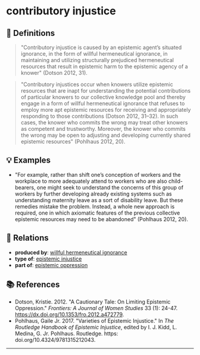 # contributory injustice

## 📖 Definitions

> "Contributory injustice is caused by an epistemic agent’s situated ignorance, in the form of willful hermeneutical ignorance, in maintaining and utilizing structurally prejudiced hermeneutical resources that result in epistemic harm to the epistemic agency of a knower" (Dotson 2012, 31).

> "Contributory injustices occur when knowers utilize epistemic resources that are inapt for understanding the potential contributions of particular knowers to our collective knowledge pool and thereby engage in a form of willful hermeneutical ignorance that refuses to employ more apt epistemic resources for receiving and appropriately responding to those contributions (Dotson 2012, 31–32). In such cases, the knower who commits the wrong may treat other knowers as competent and trustworthy. Moreover, the knower who commits the wrong may be open to adjusting and developing currently shared epistemic resources" (Pohlhaus 2012, 20).

## 💡 Examples

- "For example, rather than shift one’s conception of workers and the workplace to more adequately attend to workers who are also child-bearers, one might seek to understand the concerns of this group of workers by further developing already existing systems such as understanding maternity leave as a sort of disability leave. But these remedies mistake the problem. Instead, a whole new approach is required, one in which axiomatic features of the previous collective epistemic resources may need to be abandoned" (Pohlhaus 2012, 20).

## 🔗 Relations

- **produced by**: [willful hermeneutical ignorance](./willful-hermeneutical-ignorance.md)
- **type of**: [epistemic injustice](./epistemic-injustice.md)
- **part of**: [epistemic oppression](./epistemic-oppression.md)

## 📚 References

- Dotson, Kristie. 2012. "A Cautionary Tale: On Limiting Epistemic Oppression." _Frontiers: A Journal of Women Studies_ 33 (1): 24-47. https://dx.doi.org/10.1353/fro.2012.a472779.
- Pohlhaus, Gaile Jr. 2017. "Varieties of Epistemic Injustice." In _The Routledge Handbook of Epistemic Injustice_, edited by I. J. Kidd, L. Medina, G. Jr. Pohlhaus. Routledge. https: doi.org/10.4324/9781315212043.

---

<script src="https://giscus.app/client.js"
                data-repo="natesheehan/conceptcartography"
                data-repo-id="R_kgDOPB5QiQ"
                data-category="General"
                data-category-id="DIC_kwDOPB5Qic4CsAxd"
                data-mapping="pathname"
                data-strict="0"
                data-reactions-enabled="1"
                data-emit-metadata="0"
                data-input-position="bottom"
                data-theme="catppuccin_mocha"
                data-lang="en"
                crossorigin="anonymous"
                async>
        </script>
        
